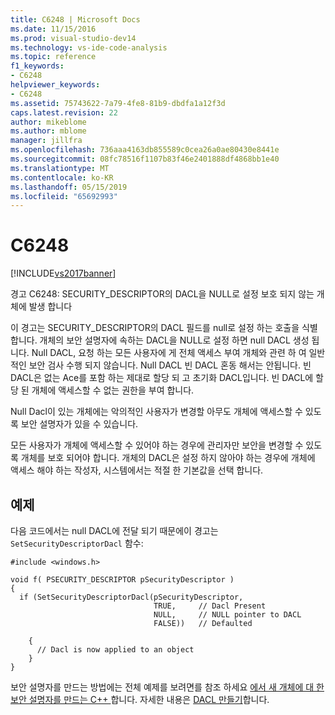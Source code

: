 ```yaml
---
title: C6248 | Microsoft Docs
ms.date: 11/15/2016
ms.prod: visual-studio-dev14
ms.technology: vs-ide-code-analysis
ms.topic: reference
f1_keywords:
- C6248
helpviewer_keywords:
- C6248
ms.assetid: 75743622-7a79-4fe8-81b9-dbdfa1a12f3d
caps.latest.revision: 22
author: mikeblome
ms.author: mblome
manager: jillfra
ms.openlocfilehash: 736aaa4163db855589c0cea26a0ae80430e8441e
ms.sourcegitcommit: 08fc78516f1107b83f46e2401888df4868bb1e40
ms.translationtype: MT
ms.contentlocale: ko-KR
ms.lasthandoff: 05/15/2019
ms.locfileid: "65692993"
---
```

# <a name="c6248"></a>C6248
[!INCLUDE[vs2017banner](../includes/vs2017banner.md)]

경고 C6248: SECURITY_DESCRIPTOR의 DACL을 NULL로 설정 보호 되지 않는 개체에 발생 합니다  
  
 이 경고는 SECURITY_DESCRIPTOR의 DACL 필드를 null로 설정 하는 호출을 식별 합니다. 개체의 보안 설명자에 속하는 DACL을 NULL로 설정 하면 null DACL 생성 됩니다. Null DACL, 요청 하는 모든 사용자에 게 전체 액세스 부여 개체와 관련 하 여 일반적인 보안 검사 수행 되지 않습니다. Null DACL 빈 DACL 혼동 해서는 안됩니다. 빈 DACL은 없는 Ace를 포함 하는 제대로 할당 되 고 초기화 DACL입니다. 빈 DACL에 할당 된 개체에 액세스할 수 없는 권한을 부여 합니다.  
  
 Null Dacl이 있는 개체에는 악의적인 사용자가 변경할 아무도 개체에 액세스할 수 있도록 보안 설명자가 있을 수 있습니다.  
  
 모든 사용자가 개체에 액세스할 수 있어야 하는 경우에 관리자만 보안을 변경할 수 있도록 개체를 보호 되어야 합니다. 개체의 DACL은 설정 하지 않아야 하는 경우에 개체에 액세스 해야 하는 작성자, 시스템에서는 적절 한 기본값을 선택 합니다.  
  
## <a name="example"></a>예제  
 다음 코드에서는 null DACL에 전달 되기 때문에이 경고는 `SetSecurityDescriptorDacl` 함수:  
  
```  
#include <windows.h>  
  
void f( PSECURITY_DESCRIPTOR pSecurityDescriptor )  
{  
  if (SetSecurityDescriptorDacl(pSecurityDescriptor,  
                                TRUE,     // Dacl Present  
                                NULL,     // NULL pointer to DACL      
                                FALSE))   // Defaulted  
  
    {  
      // Dacl is now applied to an object  
    }  
}  
```  
  
 보안 설명자를 만드는 방법에는 전체 예제를 보려면를 참조 하세요 [에서 새 개체에 대 한 보안 설명자를 만드는 C++ ](https://msdn.microsoft.com/library/aa446595.aspx)합니다. 자세한 내용은 [DACL 만들기](https://msdn.microsoft.com/library/ms717798.aspx)합니다.
